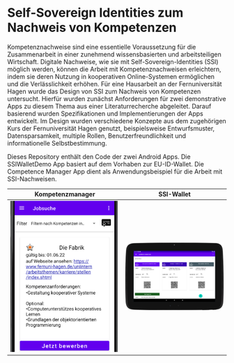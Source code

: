 # Self-Sovereign Identities zum Nachweis von Kompetenzen

Kompetenznachweise sind eine essentielle Voraussetzung für die Zusammenarbeit in einer zunehmend wissensbasierten und arbeitsteiligen Wirtschaft. Digitale Nachweise, wie sie mit Self-Sovereign-Identities (SSI) möglich werden, können die Arbeit mit Kompetenznachweisen erleichtern, indem sie deren Nutzung in kooperativen Online-Systemen ermöglichen und die Verlässlichkeit erhöhen. Für eine Hausarbeit an der Fernuniversität Hagen wurde das Design von SSI zum Nachweis von Kompetenzen untersucht. Hierfür wurden zunächst Anforderungen für zwei demonstrative Apps zu diesem Thema aus einer Literaturrecherche abgeleitet. Darauf basierend wurden Spezifikationen und Implementierungen der Apps entwickelt. Im Design wurden verschiedene Konzepte aus dem zugehörigen Kurs der Fernuniversität Hagen genutzt, beispielsweise Entwurfsmuster, Datensparsamkeit, multiple Rollen, Benutzerfreundlichkeit und informationelle Selbstbestimmung.

Dieses Repository enthält den Code der zwei Android Apps. Die SSIWalletDemo App basiert auf dem Vorhaben zur EU-ID-Wallet. Die Competence Manager App dient als Anwendungsbeispiel für die Arbeit mit SSI-Nachweisen.

Kompetenzmanager              |  SSI-Wallet
:-------------------------:|:-------------------------:
![Smartphone Ansicht ](documentation/jobsearch.png)  |  ![Tablet Ansicht](documentation/tablet_vcs.png)
